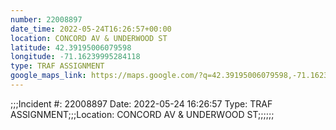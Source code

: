 ```yaml
---
number: 22008897
date_time: 2022-05-24T16:26:57+00:00
location: CONCORD AV & UNDERWOOD ST
latitude: 42.39195006079598
longitude: -71.16239995284118
type: TRAF ASSIGNMENT
google_maps_link: https://maps.google.com/?q=42.39195006079598,-71.16239995284118
---
```


;;;Incident #: 22008897  Date: 2022-05-24 16:26:57   Type: TRAF ASSIGNMENT;;;Location: CONCORD AV & UNDERWOOD ST;;;;;;
